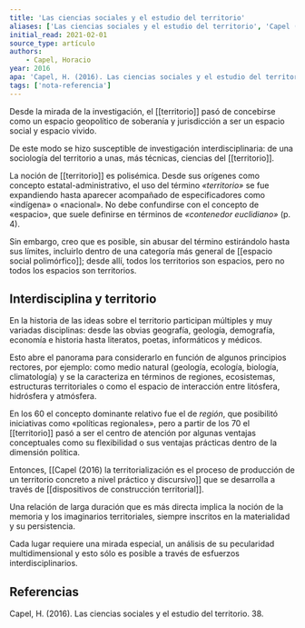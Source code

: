 ```yaml
---
title: 'Las ciencias sociales y el estudio del territorio'
aliases: ['Las ciencias sociales y el estudio del territorio', 'Capel (2016)']
initial_read: 2021-02-01
source_type: artículo
authors: 
    - Capel, Horacio
year: 2016
apa: 'Capel, H. (2016). Las ciencias sociales y el estudio del territorio. 38.'
tags: ['nota-referencia']
---
```

Desde la mirada de la investigación, el [[territorio]] pasó de concebirse como un espacio geopolítico de soberanía y jurisdicción  a ser un espacio social y espacio vivido.

De este modo se hizo susceptible de investigación interdisciplinaria: de una sociología del territorio a unas, más técnicas, ciencias del [[territorio]].

La noción de [[territorio]] es polisémica. Desde sus orígenes como concepto estatal-administrativo, el uso del término *«territorio»* se fue expandiendo hasta aparecer acompañado de especificadores como «indígena» o «nacional». No debe confundirse con el concepto de «espacio», que suele definirse en términos de *«contenedor euclidiano»* (p. 4).

Sin embargo, creo que es posible, sin abusar del término estirándolo hasta sus límites, incluirlo dentro de una categoría más general de [[espacio social polimórfico]]; desde allí, todos los territorios son espacios, pero no todos los espacios son territorios. 

## Interdisciplina y territorio

En la historia de las ideas sobre el territorio participan múltiples y muy variadas disciplinas: desde las obvias geografía, geología, demografía, economía e historia hasta literatos, poetas, informáticos y médicos.

Esto abre el panorama para considerarlo en función de algunos principios rectores, por ejemplo: como medio natural (geología, ecología, biología, climatología) y se la caracteriza en términos de regiones, ecosistemas, estructuras territoriales o como el espacio de interacción entre litósfera, hidrósfera y atmósfera.

En los 60 el concepto dominante relativo fue el de *región*, que posibilitó iniciativas como «políticas regionales», pero a partir de los 70 el [[territorio]] pasó a ser el centro de atención por algunas ventajas conceptuales como su flexibilidad o sus ventajas prácticas dentro de la dimensión política.

Entonces, [[Capel (2016) la territorialización es el proceso de producción de un territorio concreto a nivel práctico y discursivo]] que se desarrolla a través de [[dispositivos de construcción territorial]].

Una relación de larga duración que es más directa implica la noción de la memoria y los imaginarios territoriales, siempre inscritos en la materialidad y su persistencia.

Cada lugar requiere una mirada especial, un análisis de su pecularidad multidimensional y esto sólo es posible a través de esfuerzos interdisciplinarios.

## Referencias

Capel, H. (2016). Las ciencias sociales y el estudio del territorio. 38.
